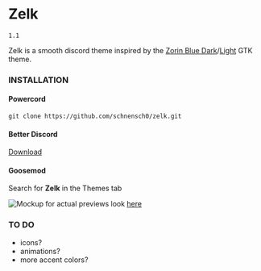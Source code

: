 # Zelk

`1.1`

Zelk is a smooth discord theme inspired by the [Zorin Blue Dark](https://github.com/ZorinOS/zorin-desktop-themes/tree/master/ZorinBlue-Dark)/[Light](https://github.com/ZorinOS/zorin-desktop-themes/tree/master/ZorinBlue-Light) GTK theme.

### INSTALLATION
#### Powercord
`git clone https://github.com/schnensch0/zelk.git`

#### Better Discord
[Download](https://betterdiscord.app/Download?id=300)

#### Goosemod
Search for **Zelk** in the Themes tab

![Mockup](https://raw.githubusercontent.com/schnensch0/zelk/main/preview/mockup.png)
for actual previews look [here](https://github.com/schnensch0/zelk/tree/main/preview)

### TO DO
* icons?
* animations?
* more accent colors?
